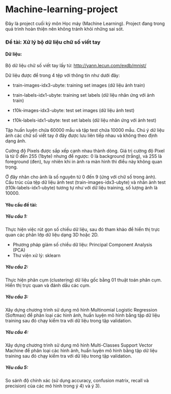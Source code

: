 # Machine-learning-project
Đây là project cuối kỳ môn Học máy (Machine Learning). Project đang trong quá trình hoàn thiện nên không tránh khỏi những sai sót.
### Đề tài: Xử lý bộ dữ liệu chữ số viết tay
#### Dữ liệu:
Bộ dữ liệu chữ số viết tay lấy từ: http://yann.lecun.com/exdb/mnist/

Dữ liệu được để trong 4 tệp với thông tin như dưới đây:

* train-images-idx3-ubyte: training set images (dữ liệu ảnh train)

* train-labels-idx1-ubyte: training set labels (dữ liệu nhãn ứng với ảnh train)

* t10k-images-idx3-ubyte: test set images (dữ liệu ảnh test)

* t10k-labels-idx1-ubyte: test set labels (dữ liệu nhãn ứng với ảnh test)

Tập huấn luyện chứa 60000 mẫu và tập test chứa 10000 mẫu. Chú ý dữ liệu ảnh các chữ số viết tay ở đây được lưu liên tiếp nhau và không theo định dạng ảnh.

Cường độ Pixels được sắp xếp cạnh nhau thành dòng. Giá trị cường độ Pixel là từ 0 đến 255 (1byte) nhưng để ngược: 0 là background (trắng), và 255 là foreground (đen), tuy nhiên khi in ảnh ra màn hình thì điều này không quan trọng.

Ở đây nhãn cho ảnh là số nguyên từ 0 đến 9 (ứng với chữ số trong ảnh). Cấu trúc của tệp dữ liệu ảnh test (train-images-idx3-ubyte) và nhãn ảnh test (t10k-labels-idx1-ubyte) tương tự như với dữ liệu training, số lượng ảnh là 10000.

#### Yêu cầu đề tài:
##### Yêu cầu 1: 
Thực hiện việc rút gọn số chiều dữ liệu, sau đó tham khảo để hiển thị trực quan các phân lớp dữ liệu dạng 3D hoặc 2D.
* Phương pháp giảm số chiều dữ liệu: Principal Component Analysis (PCA)
* Thư viện xử lý: sklearn
##### Yêu cầu 2: 
Thực hiện phân cụm (clustering) dữ liệu gốc bằng 01 thuật toán phân cụm. Hiển thị trực quan và đánh dấu các cụm.
##### Yêu cầu 3: 
Xây dựng chương trình sử dụng mô hình Multinomial Logistic Regression (Softmax) để phân loại các hình ảnh, huấn luyện mô hình bằng tập dữ liệu training sau đó chạy kiểm tra với dữ liệu trong tập validation.
##### Yêu cầu 4: 
Xây dựng chương trình sử dụng mô hình Multi-Classes Support Vector Machine để phân loại các hình ảnh, huấn luyện mô hình bằng tập dữ liệu training sau đó chạy kiểm tra với dữ liệu trong tập validation.
##### Yêu cầu 5: 
So sánh độ chính xác (sử dụng accuracy, confusion matrix, recall và precision) của các mô hình trong ý 4) và ý 3).
